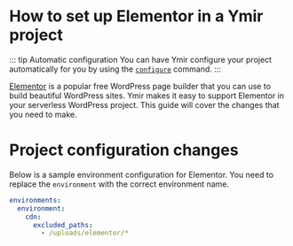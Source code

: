# How to set up Elementor in a Ymir project

::: tip Automatic configuration
You can have Ymir configure your project automatically for you by using the [`configure`][2] command.
:::

[Elementor][1] is a popular free WordPress page builder that you can use to build beautiful WordPress sites. Ymir makes it easy to support Elementor in your serverless WordPress project. This guide will cover the changes that you need to make.

# Project configuration changes

Below is a sample environment configuration for Elementor. You need to replace the `environment` with the correct environment name.

```yml
environments:
  environment:
    cdn:
      excluded_paths:
        - /uploads/elementor/*
```

[1]: https://elementor.com/
[2]: ../reference/ymir-cli.md#project-configure-configure
